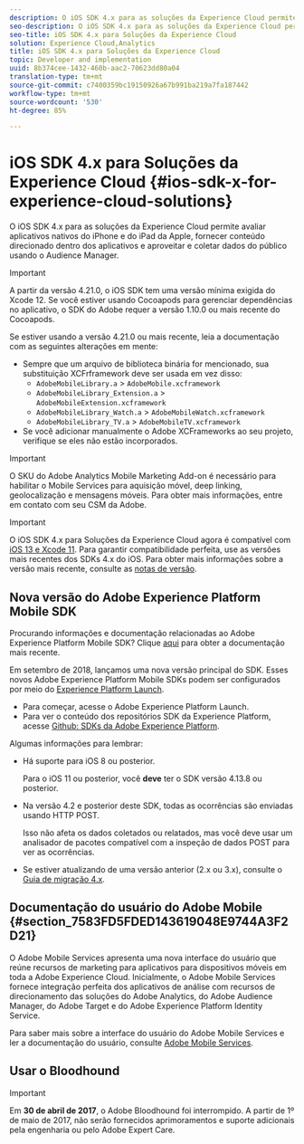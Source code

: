 ```yaml
---
description: O iOS SDK 4.x para as soluções da Experience Cloud permite avaliar aplicativos nativos do iPhone e do iPad da Apple, fornecer conteúdo direcionado dentro dos aplicativos e aproveitar e coletar dados do público usando o Audience Manager.
seo-description: O iOS SDK 4.x para as soluções da Experience Cloud permite avaliar aplicativos nativos do iPhone e do iPad da Apple, fornecer conteúdo direcionado dentro dos aplicativos e aproveitar e coletar dados do público usando o Audience Manager.
seo-title: iOS SDK 4.x para Soluções da Experience Cloud
solution: Experience Cloud,Analytics
title: iOS SDK 4.x para Soluções da Experience Cloud
topic: Developer and implementation
uuid: 8b374cee-1432-460b-aac2-70623dd80a04
translation-type: tm+mt
source-git-commit: c7400359bc19150926a67b991ba219a7fa187442
workflow-type: tm+mt
source-wordcount: '530'
ht-degree: 85%

---
```



# iOS SDK 4.x para Soluções da Experience Cloud {#ios-sdk-x-for-experience-cloud-solutions}

O iOS SDK 4.x para as soluções da Experience Cloud permite avaliar aplicativos nativos do iPhone e do iPad da Apple, fornecer conteúdo direcionado dentro dos aplicativos e aproveitar e coletar dados do público usando o Audience Manager.

>[!IMPORTANT]
>
>A partir da versão 4.21.0, o iOS SDK tem uma versão mínima exigida do Xcode 12. Se você estiver usando Cocoapods para gerenciar dependências no aplicativo, o SDK do Adobe requer a versão 1.10.0 ou mais recente do Cocoapods.

Se estiver usando a versão 4.21.0 ou mais recente, leia a documentação com as seguintes alterações em mente:

* Sempre que um arquivo de biblioteca binária for mencionado, sua substituição XCFrframework deve ser usada em vez disso:
   * `AdobeMobileLibrary.a` > `AdobeMobile.xcframework`
   * `AdobeMobileLibrary_Extension.a` >  `AdobeMobileExtension.xcframework`
   * `AdobeMobileLibrary_Watch.a` >  `AdobeMobileWatch.xcframework`
   * `AdobeMobileLibrary_TV.a` >  `AdobeMobileTV.xcframework`
* Se você adicionar manualmente o Adobe XCFrameworks ao seu projeto, verifique se eles não estão incorporados.

>[!IMPORTANT]
>
>O SKU do Adobe Analytics Mobile Marketing Add-on é necessário para habilitar o Mobile Services para aquisição móvel, deep linking, geolocalização e mensagens móveis. Para obter mais informações, entre em contato com seu CSM da Adobe.

>[!IMPORTANT]
>
>O iOS SDK 4.x para Soluções da Experience Cloud agora é compatível com [iOS 13 e Xcode 11](https://developer.apple.com/ios/). Para garantir compatibilidade perfeita, use as versões mais recentes dos SDKs 4.x do iOS. Para obter mais informações sobre a versão mais recente, consulte as [notas de versão](/help/ios/rel-notes.md).

## Nova versão do Adobe Experience Platform Mobile SDK

Procurando informações e documentação relacionadas ao Adobe Experience Platform Mobile SDK? Clique [aqui](https://aep-sdks.gitbook.io/docs/) para obter a documentação mais recente.

Em setembro de 2018, lançamos uma nova versão principal do SDK. Esses novos Adobe Experience Platform Mobile SDKs podem ser configurados por meio do [Experience Platform Launch](https://www.adobe.com/br/experience-platform/launch.html).

* Para começar, acesse o Adobe Experience Platform Launch.
* Para ver o conteúdo dos repositórios SDK da Experience Platform, acesse [Github: SDKs da Adobe Experience Platform](https://github.com/Adobe-Marketing-Cloud/acp-sdks).

Algumas informações para lembrar:

* Há suporte para iOS 8 ou posterior.

   Para o iOS 11 ou posterior, você **deve** ter o SDK versão 4.13.8 ou posterior.

* Na versão 4.2 e posterior deste SDK, todas as ocorrências são enviadas usando HTTP POST.

   Isso não afeta os dados coletados ou relatados, mas você deve usar um analisador de pacotes compatível com a inspeção de dados POST para ver as ocorrências.

* Se estiver atualizando de uma versão anterior (2.x ou 3.x), consulte o [Guia de migração 4.x](/help/ios/getting-started/migration-v3.md).

## Documentação do usuário do Adobe Mobile {#section_7583FD5FDED143619048E9744A3F2D21}

O Adobe Mobile Services apresenta uma nova interface do usuário que reúne recursos de marketing para aplicativos para dispositivos móveis em toda a Adobe Experience Cloud. Inicialmente, o Adobe Mobile Services fornece integração perfeita dos aplicativos de análise com recursos de direcionamento das soluções do Adobe Analytics, do Adobe Audience Manager, do Adobe Target e do Adobe Experience Platform Identity Service.

Para saber mais sobre a interface do usuário do Adobe Mobile Services e ler a documentação do usuário, consulte [Adobe Mobile Services](/help/using/home.md).

## Usar o Bloodhound

>[!IMPORTANT]
>
>Em **30 de abril de 2017**, o Adobe Bloodhound foi interrompido. A partir de 1º de maio de 2017, não serão fornecidos aprimoramentos e suporte adicionais pela engenharia ou pelo Adobe Expert Care.
